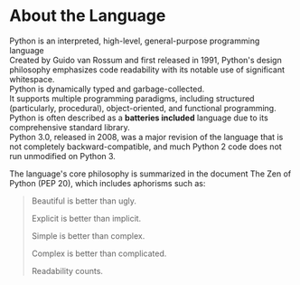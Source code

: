 # About the Language
  Python is an interpreted, high-level, general-purpose programming language    
  Created by Guido van Rossum and first released in 1991, Python's design philosophy emphasizes code readability with its notable use of significant whitespace.    
  Python is dynamically typed and garbage-collected.    
  It supports multiple programming paradigms, including structured (particularly, procedural), object-oriented, and functional programming.    
  Python is often described as a **batteries included** language due to its comprehensive standard library.    
  Python 3.0, released in 2008, was a major revision of the language that is not completely backward-compatible, and much Python 2 code does not run unmodified on Python 3.
  
The language's core philosophy is summarized in the document The Zen of Python (PEP 20), which includes aphorisms such as:

>Beautiful is better than ugly.
>
>Explicit is better than implicit.
>
>Simple is better than complex.
>
>Complex is better than complicated.
>
>Readability counts.  

